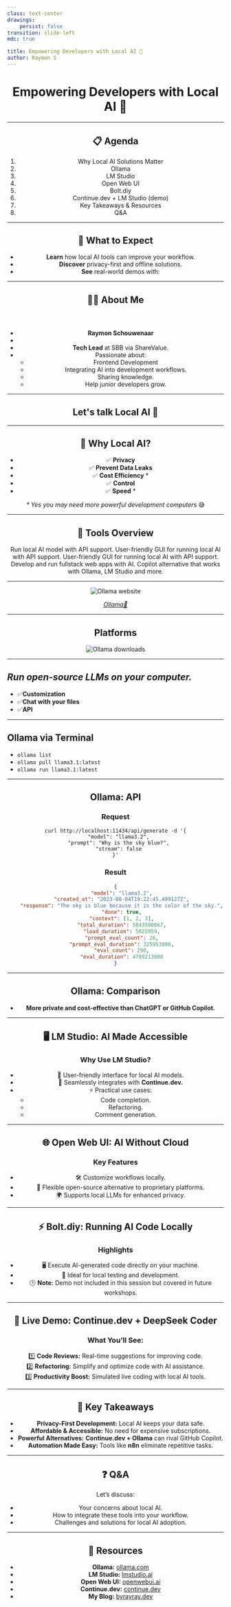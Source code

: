 ```yaml
---
class: text-center
drawings:
    persist: false
transition: slide-left
mdc: true

title: Empowering Developers with Local AI 🚀
author: Raymon S
---
```


<Center>

# Empowering Developers with Local AI 🚀

</Center>

---

<Center>

## 📋 Agenda

1. Why Local AI Solutions Matter
2. Ollama
3. LM Studio
4. Open Web UI
5. Bolt.diy
6. Continue.dev + LM Studio (demo)
7. Key Takeaways & Resources
8. Q&A

</Center>

---

<Center size="max-w-lg">

## 🎯 What to Expect

- **Learn** how local AI tools can improve your workflow.
- **Discover** privacy-first and offline solutions.
- **See** real-world demos with:

<div class="flex flex-row gap-4 pt-4">
    <Ollama />
    <OpenWebUI />
    <LmStudio />
    <Continue />
    <Bolt />
</div>

</Center>

---

<Center>

<header>

## 🧑‍💻 About Me

</header>

<div>

- **Raymon Schouwenaar**
- <Age dob="14-05-1988" />
- **Tech Lead** at SBB via ShareValue.
- Passionate about:
    - Frontend Development
    - Integrating AI into development workflows.
    - Sharing knowledge.
    - Help junior developers grow.

</div>

</Center>

---

<Center>

## Let's talk Local AI 🤖

</Center>

---

<Center>

## 🤔 Why Local AI?

- ✅ **Privacy**
- ✅ **Prevent Data Leaks**
- ✅ **Cost Efficiency** \*
- ✅ **Control**
- ✅ **Speed** \*

<div v-click>

_\* Yes you may need more powerful development computers_ 😅

</div>

</Center>

<!--

- ✅ **Privacy:** Your data stays on your machine.
- ✅ **Prevent Data Leaks:** Very low risk of leaks or external dependencies.
- ✅ **Cost Efficiency:** Save on expensive cloud subscriptions\*.
- ✅ **Control:** Customize tools to suit your needs.
- ✅ **Speed:** Run AI locally without internet latency\*.

Yes you need more powerfull development computers


 -->

---

<Center>

## 🔧 Tools Overview

<div class="max-h-[200px] flex justify-center flex-row gap-4">
    <Card>
        <Ollama  size="small" /> 
        Run local AI model  with API support.
    </Card>
    <Card>
        <LmStudio  size="small" /> 
        User-friendly GUI for running local AI with API support.
    </Card>
    <Card>
        <Bolt  size="small" /> 
        User-friendly GUI for running local AI with API support.
    </Card>

</div>
<div class="max-h-[200px] flex justify-center flex-row gap-4">
    <Card>
        <OpenWebUI  size="small" /> 
        Develop and run fullstack web apps with AI.
    </Card>
    <Card>
        <Continue  size="small" /> 
        Copilot alternative that works with Ollama, LM Studio and more.
    </Card>

</div>

</Center>

<!--

### In this talk I want to show you these tools

#### **Ollama:**
With Ollama you can run local LLM's and they offer a API.

#### **LM Studio:**
LM Studio is a User-friendly interface for running local LLM's, and also offer a API.

#### **Open Web UI:**
Open Web UI is a Flexible, open-source alternative to ChatGPT. It's a true

#### **Bolt.diy:**
Build, maintain and run fullstack web apps with AI.

#### **Continue.dev:**
Copilot alternative that works with Ollama, LM Studio and more.

 -->

---

<Center>

<img src="./images/ollama-website.png" alt="Ollama website" />

_[Ollama🔗](https://ollama.com)_

</Center>

<!--

# Who has tried Ollama?

 -->

---

<Center>

## Platforms

<img src="./images/ollama-download.png" alt="Ollama downloads" />

</Center>

<!--

## Ollama runs the platforms

- MacOS
- Linux
- Windows
- Docker

 -->

---

<TwoCols bg="./images/ollama-llama-3-1.png">

<div class="flex gap-4 flex-col">

<HeaderWithLogo logo="images/ollama-logo.png" alt="Ollama logo">

</HeaderWithLogo>

## _Run open-source LLMs on your computer._

- ✅**Customization**
- ✅**Chat with your files**
- ✅**API**

</div>

</TwoCols>

<!--

- **Goal:** Run open-source LLMs on a local computer. Like LLama3.3, Phi4, Mistral and Gemma 2.
- **Customise:** Create your own version of an LLM by setting the temperature, system prompt, and more.
- **Chat with your files:** Can check files on your computer if you provide the path as context for a prompt.
- **API:** Easy to use API for integration with other tools. Or you could build a tool yourself. The API is highly inspired by the OpenAI API for ChatGPT.

 -->

---

<TwoCols bg="https://res.cloudinary.com/raymons/video/upload/v1737640806/dw2025/videos/ollama-llama3.1-terminal.mp4" videoPoster="./images/ollama-llama-3-1-terminal.png" typeBg="video">

<HeaderWithLogo logo="https://res.cloudinary.com/raymons/image/upload/v1737640972/dw2025/images/ollama-logo.png" alt="Ollama logo">

## Ollama via Terminal

</HeaderWithLogo>

- `ollama list`
- `ollama pull llama3.1:latest`
- `ollama run llama3.1:latest`

</TwoCols>

<!--

## Usage via Terminal

- You can use the command `ollama list` for showing all the downloaded LLM's
- You can use the command `ollama pull llama3.1:latest` for downloading the LLM
- You can use the command `ollama run llama3.1:latest` for starting a session with LLama3.1

Check the website of Ollama for all the LLM's that are available.

 -->

---

<Center size="max-w-4xl">

<HeaderWithLogo logo="images/ollama-logo.png" alt="Ollama logo">

## Ollama: API

</HeaderWithLogo>

<div class="flex flex-row gap-4 w-full">

<div>

### Request

```
curl http://localhost:11434/api/generate -d '{
  "model": "llama3.2",
  "prompt": "Why is the sky blue?",
  "stream": false
}'
```

</div>
<div>

### Result

```json
{
	"model": "llama3.2",
	"created_at": "2023-08-04T19:22:45.499127Z",
	"response": "The sky is blue because it is the color of the sky.",
	"done": true,
	"context": [1, 2, 3],
	"total_duration": 5043500667,
	"load_duration": 5025959,
	"prompt_eval_count": 26,
	"prompt_eval_duration": 325953000,
	"eval_count": 290,
	"eval_duration": 4709213000
}
```

</div>

</div>

</Center>

---

<Center>

<HeaderWithLogo logo="images/ollama-logo.png" alt="Ollama logo">

## Ollama: Comparison

</HeaderWithLogo>

- **More private and cost-effective than ChatGPT or GitHub Copilot.**

</Center>

---

<Center>

## 🖥️ LM Studio: AI Made Accessible

### Why Use LM Studio?

- 🧩 User-friendly interface for local AI models.
- 🔗 Seamlessly integrates with **Continue.dev.**
- ⚡ Practical use cases:
    - Code completion.
    - Refactoring.
    - Comment generation.

</Center>

---

<Center>

## 🌐 Open Web UI: AI Without Cloud

### Key Features

- 🛠️ Customize workflows locally.
- 🚀 Flexible open-source alternative to proprietary platforms.
- 🌍 Supports local LLMs for enhanced privacy.

</Center>

---

<Center>

## ⚡ Bolt.diy: Running AI Code Locally

### Highlights

- 🖥️ Execute AI-generated code directly on your machine.
- 🔧 Ideal for local testing and development.
- 🕒 **Note:** Demo not included in this session but covered in future workshops.

</Center>

---

<Center>

## 🎥 Live Demo: Continue.dev + DeepSeek Coder

### What You’ll See:

1️⃣ **Code Reviews:** Real-time suggestions for improving code.  
2️⃣ **Refactoring:** Simplify and optimize code with AI assistance.  
3️⃣ **Productivity Boost:** Simulated live coding with local AI tools.

</Center>

---

<Center>

## 🎁 Key Takeaways

- **Privacy-First Development:** Local AI keeps your data safe.
- **Affordable & Accessible:** No need for expensive subscriptions.
- **Powerful Alternatives:** **Continue.dev + Ollama** can rival GitHub Copilot.
- **Automation Made Easy:** Tools like **n8n** eliminate repetitive tasks.

</Center>

---

<Center>

## ❓ Q&A

Let’s discuss:

- Your concerns about local AI.
- How to integrate these tools into your workflow.
- Challenges and solutions for local AI adoption.

</Center>

---

<Center>

## 📂 Resources

- **Ollama:** [ollama.com](https://ollama.com)
- **LM Studio:** [lmstudio.ai](https://lmstudio.ai)
- **Open Web UI:** [openwebui.ai](https://openwebui.ai)
- **Continue.dev:** [continue.dev](https://continue.dev)
- **My Blog:** [byrayray.dev](https://byrayray.dev)

</Center>
